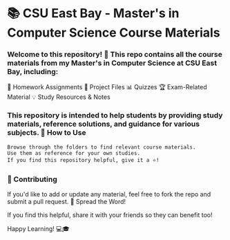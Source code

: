 <h1> 📚 CSU East Bay - Master's in Computer Science Course Materials </h1>

<h3> Welcome to this repository! 🎉 This repo contains all the course materials from my Master's in Computer Science at CSU East Bay, including: </h3>

📝 Homework Assignments
📂 Project Files
📊 Quizzes
🏆 Exam-Related Material
💡 Study Resources & Notes

<h3>This repository is intended to help students by providing study materials, reference solutions, and guidance for various subjects.
🚀 How to Use </h3>

    Browse through the folders to find relevant course materials.
    Use them as reference for your own studies.
    If you find this repository helpful, give it a ⭐!


<h3>🤝 Contributing</h3>

If you'd like to add or update any material, feel free to fork the repo and submit a pull request.
📢 Spread the Word!

If you find this helpful, share it with your friends so they can benefit too!

Happy Learning! 💻🎓
